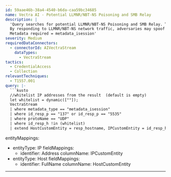 ```yaml
---
id: 59aae46b-38a4-4540-b6da-caa59bc34685
name: Vectra AI - Potential LLMNR/NBT-NS Poisoning and SMB Relay
description: |
  'Query searches for potential LLMNR/NBT-NS Poisoning and SMB Relay. The host of interest is the one responding to such request.
  By responding to LLMNR/NBT-NS network traffic, adversaries may spoof an authoritative source for name resolution to force communication with an adversary controlled system. This activity may be used to collect or relay authentication materials.
  Metadata required = metadata_isession'
severity: Medium
requiredDataConnectors:
  - connectorId: AIVectraStream
    dataTypes:
      - VectraStream
tactics:
  - CredentialAccess
  - Collection
relevantTechniques:
  - T1557.001
query: |-
  ```kusto
  //whitelist IP addresses from the result  (default is empty)
  let whitelist = dynamic([""]);
  VectraStream
  | where metadata_type == "metadata_isession"
  | where id_resp_p == "137" or id_resp_p == "5535"
  | where protoName == "UDP"
  | where id_resp_h !in (whitelist)
  | extend HostCustomEntity = resp_hostname, IPCustomEntity = id_resp_h, timestamp = TimeGenerated
  ```
entityMappings:
  - entityType: IP
    fieldMappings:
      - identifier: Address
        columnName: IPCustomEntity
  - entityType: Host
    fieldMappings:
      - identifier: FullName
        columnName: HostCustomEntity
---
```



